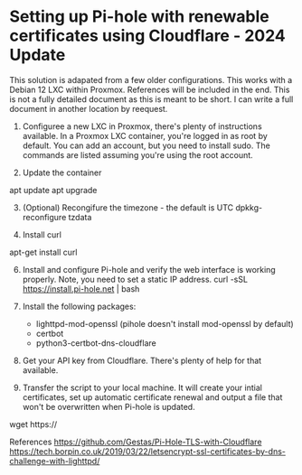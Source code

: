 # Setting up Pi-hole with renewable certificates using Cloudflare - 2024 Update

This solution is adapated from a few older configurations. This works with a Debian 12 LXC within Proxmox. References will be included in the end.
This is not a fully detailed document as this is meant to be short. I can write a full document in another location by reequest.

1. Configuree a new LXC in Proxmox, there's plenty of instructions available. In a Proxmox LXC container, you're logged in as root by default.
You can add an account, but you need to install sudo. The commands are listed assuming you're using the root account.

2. Update the container

apt update
apt upgrade

3. (Optional) Recongifure the timezone - the default is UTC
dpkkg-reconfigure tzdata

5. Install curl

apt-get install curl

6. Install and configure Pi-hole and verify the web interface is working properly. Note, you need to set a static IP address.
curl -sSL https://install.pi-hole.net | bash

7. Install the following packages:
   - lighttpd-mod-openssl (pihole doesn't install mod-openssl by default)
   - certbot
   - python3-certbot-dns-cloudflare

8. Get your API key from Cloudflare. There's plenty of help for that available.

9. Transfer the script to your local machine. It will create your intial certificates, set up automatic certificate renewal and output a file that won't be overwritten when Pi-hole is updated.

wget https://
 
References
https://github.com/Gestas/Pi-Hole-TLS-with-Cloudflare
https://tech.borpin.co.uk/2019/03/22/letsencrypt-ssl-certificates-by-dns-challenge-with-lighttpd/
